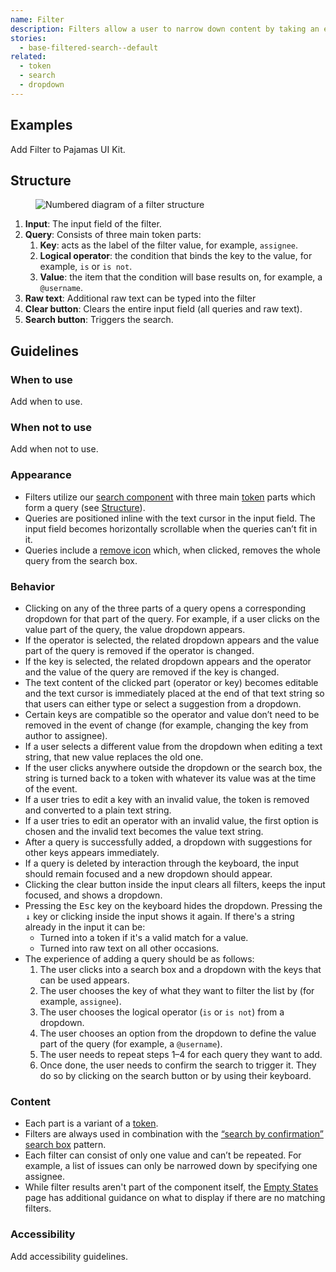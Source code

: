 ```yaml
---
name: Filter
description: Filters allow a user to narrow down content by taking an existing list and removing items based on criteria that matches or doesn’t.
stories:
  - base-filtered-search--default
related:
  - token
  - search
  - dropdown
---
```


## Examples

<story-viewer story-name="base-filtered-search--default" title="Filtered search"></story-viewer>

<todo>Add Filter to Pajamas UI Kit.</todo>

## Structure

<figure class="figure" role="figure" aria-label="Filter structure">
  <img class="figure-img" src="/img/filter-structure.svg" alt="Numbered diagram of a filter structure" role="img" />
</figure>

1. **Input**: The input field of the filter.
1. **Query**: Consists of three main token parts:
   1. **Key**: acts as the label of the filter value, for example, `assignee`.
   1. **Logical operator**: the condition that binds the key to the value, for example, `is` or `is not`.
   1. **Value**: the item that the condition will base results on, for example, a `@username`.
1. **Raw text**: Additional raw text can be typed into the filter
1. **Clear button**: Clears the entire input field (all queries and raw text).
1. **Search button**: Triggers the search.

## Guidelines

### When to use

<todo>Add when to use.</todo>

### When not to use

<todo>Add when not to use.</todo>

### Appearance

- Filters utilize our [search component](/components/search/) with three main [token](/components/token/) parts which form a query (see [Structure](#structure)).
- Queries are positioned inline with the text cursor in the input field. The input field becomes horizontally scrollable when the queries can’t fit in it.
- Queries include a [remove icon](http://gitlab-org.gitlab.io/gitlab-svgs/?q=~close) which, when clicked, removes the whole query from the search box.

### Behavior

- Clicking on any of the three parts of a query opens a corresponding dropdown for that part of the query. For example, if a user clicks on the value part of the query, the value dropdown appears.
- If the operator is selected, the related dropdown appears and the value part of the query is removed if the operator is changed.
- If the key is selected, the related dropdown appears and the operator and the value of the query are removed if the key is changed.
- The text content of the clicked part (operator or key) becomes editable and the text cursor is immediately placed at the end of that text string so that users can either type or select a suggestion from a dropdown.
- Certain keys are compatible so the operator and value don’t need to be removed in the event of change (for example, changing the key from author to assignee).
- If a user selects a different value from the dropdown when editing a text string, that new value replaces the old one.
- If the user clicks anywhere outside the dropdown or the search box, the string is turned back to a token with whatever its value was at the time of the event.
- If a user tries to edit a key with an invalid value, the token is removed and converted to a plain text string.
- If a user tries to edit an operator with an invalid value, the first option is chosen and the invalid text becomes the value text string.
- After a query is successfully added, a dropdown with suggestions for other keys appears immediately.
- If a query is deleted by interaction through the keyboard, the input should remain focused and a new dropdown should appear.
- Clicking the clear button inside the input clears all filters, keeps the input focused, and shows a dropdown.
- Pressing the <kbd>Esc</kbd> key on the keyboard hides the dropdown. Pressing the <kbd>↓</kbd> key or clicking inside the input shows it again. If there's a string already in the input it can be:
  - Turned into a token if it's a valid match for a value.
  - Turned into raw text on all other occasions.
- The experience of adding a query should be as follows:
  1. The user clicks into a search box and a dropdown with the keys that can be used appears.
  1. The user chooses the key of what they want to filter the list by (for example, `assignee`).
  1. The user chooses the logical operator (`is` or `is not`) from a dropdown.
  1. The user chooses an option from the dropdown to define the value part of the query (for example, a `@username`).
  1. The user needs to repeat steps 1–4 for each query they want to add.
  1. Once done, the user needs to confirm the search to trigger it. They do so by clicking on the search button or by using their keyboard.

### Content

- Each part is a variant of a [token](/components/token/).
- Filters are always used in combination with the [“search by confirmation” search box](/components/search/#search-by-confirmation) pattern.
- Each filter can consist of only one value and can’t be repeated. For example, a list of issues can only be narrowed down by specifying one assignee.
- While filter results aren't part of the component itself, the [Empty States](/regions/empty-states#empty-search-results) page has additional guidance on what to display if there are no matching filters.

### Accessibility

<todo>Add accessibility guidelines.</todo>
